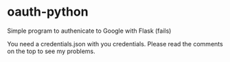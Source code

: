 # oauth-python
Simple program to authenicate to Google with Flask (fails)

You need a credentials.json with you credentials.
Please read the comments on the top to see my problems.
